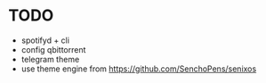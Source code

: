 # TODO

* spotifyd + cli
* config qbittorrent
* telegram theme
* use theme engine from https://github.com/SenchoPens/senixos